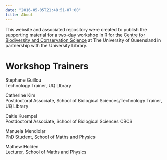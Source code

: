 ```yaml
---
date: "2016-05-05T21:48:51-07:00"
title: About
---
```


This website and associated repository were created to publish the supporting material for a two-day workshop in R for the [Centre for Biodiversity and Conservation Science](https://cbcs.centre.uq.edu.au/) at The University of Queensland in partnership with the University Library.

# Workshop Trainers

Stephane Guillou <br>
Technology Trainer, UQ LIbrary <br>

Catherine Kim <br>
Postdoctoral Associate, School of Biological Sciences/Technology Trainer, UQ Library <br>

Caitie Kuempel <br>
Postdoctoral Associate, School of Biological Sciences CBCS <br>

Manuela Mendiolar <br>
PhD Student, School of Maths and Physics <br>

Mathew Holden<br>
Lecturer, School of Maths and Physics<br>